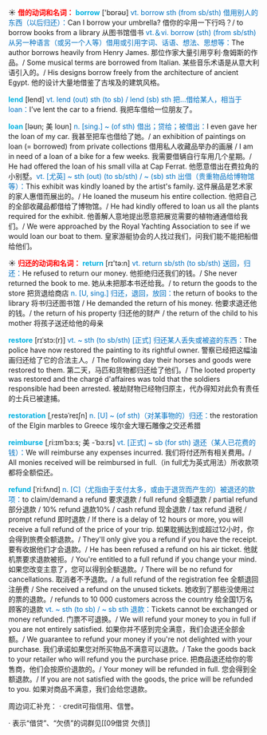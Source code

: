 ☀ <font color="red">**借的动词和名词：**</font>
<font color="sky blue">**borrow**</font> ['bɒrəʊ] 
<font color="#0070c0">vt. borrow sth (from sb/sth) 借用别人的东西（以后归还）：</font>Can I borrow your umbrella? 借你的伞用一下行吗？/ to borrow books from a library 从图书馆借书 <font color="#0070c0">vt.＆vi. borrow (sth) (from sb/sth) 从另一种语言（或另一个人等）借用或引用字词、话语、想法、思想等：</font>The author borrows heavily from Henry James. 那位作家大量引用亨利·詹姆斯的作品。/ Some musical terms are borrowed from Italian. 某些音乐术语是从意大利语引入的。/ His designs borrow freely from the architecture of ancient Egypt. 他的设计大量地借鉴了古埃及的建筑风格。

<font color="sky blue">**lend**</font> [lend] 
<font color="#0070c0">vt. lend (out) sth (to sb) / lend (sb) sth 把…借给某人，相当于loan：</font>I’ve lent the car to a friend. 我把车借给一位朋友了。
           
<font color="sky blue">**loan**</font> [ləʊn; 美 loʊn]
<font color="#0070c0">n. [sing.] ~ (of sth) 借出；贷给；被借出：</font>I even gave her the loan of my car. 我甚至把车也借给了她。/ an exhibition of paintings on loan (= borrowed) from private collections 借用私人收藏品举办的画展 / I am in need of a loan of a bike for a few weeks. 我需要借辆自行车用几个星期。/ He had offered the loan of his small villa at Cap Ferrat. 他愿意借出在费拉角的小别墅。<font color="#0070c0">vt. [尤英] ~ sth (out) (to sb/sth) / ~ (sb) sth 出借（贵重物品给博物馆等）：</font>This exhibit was kindly loaned by the artist's family. 这件展品是艺术家的家人惠借而展出的。/ He loaned the museum his entire collection. 他把自己的全部收藏品都借给了博物馆。/ He had kindly offered to loan us all the plants required for the exhibit. 他善解人意地提出愿意把展览需要的植物通通借给我们。/ We were approached by the Royal Yachting Association to see if we would loan our boat to them. 皇家游艇协会的人找过我们，问我们能不能把船借给他们。

☀ <font color="red">**归还的动词和名词：**</font>
<font color="sky blue">**return**</font> [rɪ'tə:n] 
<font color="#0070c0">vt. return sb/sth (to sb/sth) 送回，归还：</font>He refused to return our money. 他拒绝归还我们的钱。/ She never returned the book to me. 她从未把那本书还给我。/ to return the goods to the store 把货退给商店 <font color="#0070c0">n. [U, sing.] 归还，退回，放回：</font>the return of books to the library 将书归还图书馆 / He demanded the return of his money. 他要求退还他的钱。/ the return of his property 归还他的财产 / the return of the child to his mother 将孩子送还给他的母亲
           
<font color="sky blue">**restore**</font> [rɪˈstɔ:(r)]
<font color="#0070c0">vt. ~ sth (to sb/sth) [正式] 归还某人丢失或被盗的东西：</font>The police have now restored the painting to its rightful owner. 警察已经把这幅油画归还给了它的合法主人。/ The following day their horses and goods were restored to them. 第二天，马匹和货物都归还给了他们。/ The looted property was restored and the chargé d'affaires was told that the soldiers responsible had been arrested. 被劫财物已经物归原主，代办得知对此负有责任的士兵已被逮捕。
           
<font color="sky blue">**restoration**</font> [ˌrestəˈreɪʃn]
<font color="#0070c0">n. [U] ~ (of sth)（对某事物的）归还：</font>the restoration of the Elgin marbles to Greece 埃尔金大理石雕像之交还希腊
           
<font color="sky blue">**reimburse**</font> [ˌri:ɪmˈbɜ:s; 美 -ˈbɜ:rs]
<font color="#0070c0">vt. [正式] ~ sb (for sth) 退还（某人已花费的钱）：</font>We will reimburse any expenses incurred. 我们将付还所有相关费用。/ All monies received will be reimbursed in full.（in full尤为英式用法）所收款项都将全额偿还。
           
<font color="sky blue">**refund**</font> [ˈri:fʌnd]
<font color="#0070c0">n. [C]（尤指由于支付太多，或由于退货而产生的）被退还的款项：</font>to claim/demand a refund 要求退款 / full refund 全额退款 / partial refund 部分退款 / 10% refund 退款10% / cash refund 现金退款 / tax refund 退税 / prompt refund 即时退款 / If there is a delay of 12 hours or more, you will receive a full refund of the price of your trip. 如果耽搁达到或超过12小时，你会得到旅费全额退款。/ They'll only give you a refund if you have the receipt. 要有收据他们才会退款。/ He has been refused a refund on his air ticket. 他就机票要求退款被拒。/ You're entitled to a full refund if you change your mind. 如果您改变主意了，您可以得到全额退款。/ There will be no refund for cancellations. 取消者不予退款。/ a full refund of the registration fee 全额退回注册费 / She received a refund on the unused tickets. 她收到了那些没使用过的票的退款。/ refunds to 10 000 customers across the country 给全国1万名顾客的退款 <font color="#0070c0">vt. ~ sth (to sb) / ~ sb sth 退款：</font>Tickets cannot be exchanged or money refunded. 门票不可退换。/ We will refund your money to you in full if you are not entirely satisfied. 如果你并不感到完全满意，我们会退还全部金额。/ We guarantee to refund your money if you're not delighted with your purchase. 我们承诺如果您对所买物品不满意可以退款。/ Take the goods back to your retailer who will refund you the purchase price. 把商品退还给你的零售商，他们会按原价退款的。/ Your money will be refunded in full. 您会得到全额退款。/ If you are not satisfied with the goods, the price will be refunded to you. 如果对商品不满意，我们会给您退款。

周边词汇补充：
· credit可指信用、信誉。

· 表示“借贷”、“欠债”的词群见[[09借贷 欠债]]

